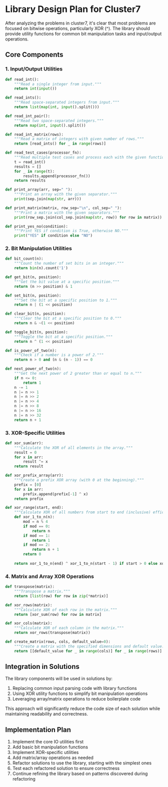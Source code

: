 # Library Design Plan for Cluster7

After analyzing the problems in cluster7, it's clear that most problems are focused on bitwise operations, particularly XOR (^). The library should provide utility functions for common bit manipulation tasks and input/output operations.

## Core Components

### 1. Input/Output Utilities

```python
def read_int():
    """Read a single integer from input."""
    return int(input())

def read_ints():
    """Read space-separated integers from input."""
    return list(map(int, input().split()))

def read_int_pair():
    """Read two space-separated integers."""
    return map(int, input().split())

def read_int_matrix(rows):
    """Read a matrix of integers with given number of rows."""
    return [read_ints() for _ in range(rows)]

def read_test_cases(processor_fn):
    """Read multiple test cases and process each with the given function."""
    t = read_int()
    results = []
    for _ in range(t):
        results.append(processor_fn())
    return results

def print_array(arr, sep=" "):
    """Print an array with the given separator."""
    print(sep.join(map(str, arr)))

def print_matrix(matrix, row_sep="\n", col_sep=" "):
    """Print a matrix with the given separators."""
    print(row_sep.join(col_sep.join(map(str, row)) for row in matrix))

def print_yes_no(condition):
    """Print YES if condition is True, otherwise NO."""
    print("YES" if condition else "NO")
```

### 2. Bit Manipulation Utilities

```python
def bit_count(n):
    """Count the number of set bits in an integer."""
    return bin(n).count('1')

def get_bit(n, position):
    """Get the bit value at a specific position."""
    return (n >> position) & 1

def set_bit(n, position):
    """Set the bit at a specific position to 1."""
    return n | (1 << position)

def clear_bit(n, position):
    """Clear the bit at a specific position to 0."""
    return n & ~(1 << position)

def toggle_bit(n, position):
    """Toggle the bit at a specific position."""
    return n ^ (1 << position)

def is_power_of_two(n):
    """Check if a number is a power of 2."""
    return n > 0 and (n & (n - 1)) == 0

def next_power_of_two(n):
    """Get the next power of 2 greater than or equal to n."""
    if n <= 0:
        return 1
    n -= 1
    n |= n >> 1
    n |= n >> 2
    n |= n >> 4
    n |= n >> 8
    n |= n >> 16
    n |= n >> 32
    return n + 1
```

### 3. XOR-Specific Utilities

```python
def xor_sum(arr):
    """Calculate the XOR of all elements in the array."""
    result = 0
    for x in arr:
        result ^= x
    return result

def xor_prefix_array(arr):
    """Create a prefix XOR array (with 0 at the beginning)."""
    prefix = [0]
    for x in arr:
        prefix.append(prefix[-1] ^ x)
    return prefix

def xor_range(start, end):
    """Calculate XOR of all numbers from start to end (inclusive) efficiently."""
    def xor_1_to_n(n):
        mod = n % 4
        if mod == 0:
            return n
        if mod == 1:
            return 1
        if mod == 2:
            return n + 1
        return 0
    
    return xor_1_to_n(end) ^ xor_1_to_n(start - 1) if start > 0 else xor_1_to_n(end)
```

### 4. Matrix and Array XOR Operations

```python
def transpose(matrix):
    """Transpose a matrix."""
    return [list(row) for row in zip(*matrix)]

def xor_rows(matrix):
    """Calculate XOR of each row in the matrix."""
    return [xor_sum(row) for row in matrix]

def xor_cols(matrix):
    """Calculate XOR of each column in the matrix."""
    return xor_rows(transpose(matrix))

def create_matrix(rows, cols, default_value=0):
    """Create a matrix with the specified dimensions and default value."""
    return [[default_value for _ in range(cols)] for _ in range(rows)]
```

## Integration in Solutions

The library components will be used in solutions by:

1. Replacing common input parsing code with library functions
2. Using XOR utility functions to simplify bit manipulation operations
3. Leveraging array/matrix operations to reduce boilerplate code

This approach will significantly reduce the code size of each solution while maintaining readability and correctness.

## Implementation Plan

1. Implement the core IO utilities first
2. Add basic bit manipulation functions
3. Implement XOR-specific utilities
4. Add matrix/array operations as needed
5. Refactor solutions to use the library, starting with the simplest ones
6. Test each refactored solution to ensure correctness
7. Continue refining the library based on patterns discovered during refactoring